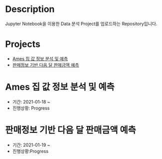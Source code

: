 # Description
Jupyter Notebook을 이용한 Data 분석 Project를 업로드하는 Repository입니다. 

# Projects
- [Ames 집 값 정보 분석 및 예측](#ames-집-값-정보-분석-및-예측)
- [판매정보 기반 다음 달 판매금액 예측](#판매정보-기반-다음-달-판매금액-예측)

# Ames 집 값 정보 분석 및 예측
- 기간: 2021-01-18 ~ 
- 진행상황: Progress

# 판매정보 기반 다음 달 판매금액 예측
- 기간: 2021-01-19 ~
- 진행상황:Progress
